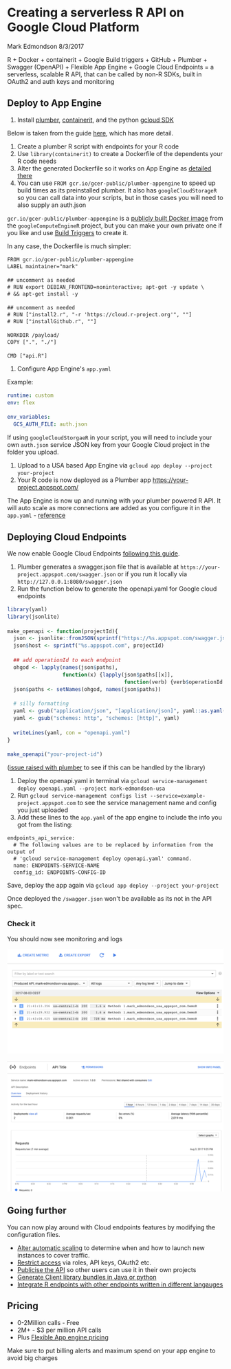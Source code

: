 Creating a serverless R API on Google Cloud Platform
================
Mark Edmondson
8/3/2017

R + Docker + containerit + Google Build triggers + GitHub + Plumber + Swagger (OpenAPI) + Flexible App Engine + Google Cloud Endpoints = a serverless, scalable R API, that can be called by non-R SDKs, built in OAuth2 and auth keys and monitoring

Deploy to App Engine
--------------------

1.  Install [plumber](https://www.rplumber.io/), [containerit](https://github.com/o2r-project/containerit), and the python [gcloud SDK](https://cloud.google.com/sdk/downloads)

Below is taken from the guide [here](demoDockerAppEngine/README.md), which has more detail.

1.  Create a plumber R script with endpoints for your R code
2.  Use `library(containerit)` to create a Dockerfile of the dependents your R code needs
3.  Alter the generated Dockerfile so it works on App Engine as [detailed there](demoDockerAppEngine/README.md)
4.  You can use `FROM gcr.io/gcer-public/plumber-appengine` to speed up build times as its preinstalled plumber. It also has `googleCloudStorageR` so you can call data into your scripts, but in those cases you will need to also supply an auth.json

`gcr.io/gcer-public/plumber-appengine` is a [publicly built Docker image](https://cloudyr.github.io/googleComputeEngineR/articles/docker.html#public-docker-images) from the `googleComputeEngineR` project, but you can make your own private one if you like and use [Build Triggers](https://cloud.google.com/container-builder/docs/how-to/build-triggers) to create it.

In any case, the Dockerfile is much simpler:

    FROM gcr.io/gcer-public/plumber-appengine
    LABEL maintainer="mark"

    ## uncomment as needed
    # RUN export DEBIAN_FRONTEND=noninteractive; apt-get -y update \
    # && apt-get install -y 
     
    ## uncomment as needed
    # RUN ["install2.r", "-r 'https://cloud.r-project.org'", ""]
    # RUN ["installGithub.r", ""]

    WORKDIR /payload/
    COPY [".", "./"]

    CMD ["api.R"]

1.  Configure App Engine's `app.yaml`

Example:

``` yaml
runtime: custom
env: flex

env_variables:
  GCS_AUTH_FILE: auth.json
```

If using `googleCloudStorgaeR` in your script, you will need to include your own `auth.json` service JSON key from your Google Cloud project in the folder you upload.

1.  Upload to a USA based App Engine via `gcloud app deploy --project your-project`
2.  Your R code is now deployed as a Plumber app <https://your-project.appspot.com/>

The App Engine is now up and running with your plumber powered R API. It will auto scale as more connections are added as you configure it in the `app.yaml` - [reference](https://cloud.google.com/appengine/docs/standard/python/config/appref)

Deploying Cloud Endpoints
-------------------------

We now enable Google Cloud Endpoints [following this guide](https://cloud.google.com/endpoints/docs/get-started-app-engine#deploy_configuration).

1.  Plumber generates a swagger.json file that is available at `https://your-project.appspot.com/swagger.json` or if you run it locally via `http://127.0.0.1:8080/swagger.json`
2.  Run the function below to generate the openapi.yaml for Google cloud endpoints

``` r
library(yaml)
library(jsonlite)

make_openapi <- function(projectId){
  json <- jsonlite::fromJSON(sprintf("https://%s.appspot.com/swagger.json", projectId))
  json$host <- sprintf("%s.appspot.com", projectId)
  
  ## add operationId to each endpoint
  ohgod <- lapply(names(json$paths), 
                  function(x) {lapply(json$paths[[x]], 
                                      function(verb) {verb$operationId <- basename(x);verb})})
  json$paths <- setNames(ohgod, names(json$paths))

  # silly formatting
  yaml <- gsub("application/json", "[application/json]", yaml::as.yaml(json))
  yaml <- gsub("schemes: http", "schemes: [http]", yaml)
  
  writeLines(yaml, con = "openapi.yaml")
}

make_openapi("your-project-id")
```

([issue raised with plumber](https://github.com/trestletech/plumber/issues/154) to see if this can be handled by the library)

1.  Deploy the openapi.yaml in terminal via `gcloud service-management deploy openapi.yaml --project mark-edmondson-usa`
2.  Run `gcloud service-management configs list --service=example-project.appspot.com` to see the service management name and config you just uploaded
3.  Add these lines to the `app.yaml` of the app engine to include the info you got from the listing:

<!-- -->

    endpoints_api_service:
      # The following values are to be replaced by information from the output of
      # 'gcloud service-management deploy openapi.yaml' command.
      name: ENDPOINTS-SERVICE-NAME
      config_id: ENDPOINTS-CONFIG-ID

Save, deploy the app again via `gcloud app deploy --project your-project`

Once deployed the `/swagger.json` won't be available as its not in the API spec.

### Check it

You should now see monitoring and logs

![](pics/logs.png)

![](pics/monitoring.png)

Going further
-------------

You can now play around with Cloud endpoints features by modifying the configuration files.

-   [Alter automatic scaling](https://cloud.google.com/appengine/docs/flexible/nodejs/configuring-your-app-with-app-yaml#automatic_scaling) to determine when and how to launch new instances to cover traffic.
-   [Restrict access](https://cloud.google.com/endpoints/docs/api-access-overview) via roles, API keys, OAuth2 etc.
-   [Publicise the API](https://cloud.google.com/endpoints/docs/control-api-callers) so other users can use it in their own projects
-   [Generate Client library bundles in Java or python](https://cloud.google.com/endpoints/docs/frameworks/python/gen_clients)
-   [Integrate R endpoints with other endpoints written in different langauges](https://cloudplatform.googleblog.com/2016/06/creating-a-scalable-API-with-microservices.html)

Pricing
-------

-   0-2Million calls - Free
-   2M+ - $3 per million API calls
-   Plus [Flexible App engine pricing](https://cloud.google.com/appengine/pricing)

Make sure to put billing alerts and maximum spend on your app engine to avoid big charges

